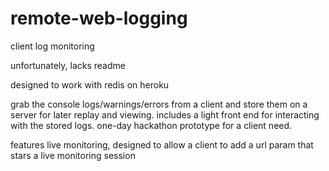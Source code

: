 # remote-web-logging
client log monitoring

unfortunately, lacks readme

designed to work with redis on heroku

grab the console logs/warnings/errors from a client and store them on a server for later replay and viewing. includes a light front end for interacting with the stored logs. one-day hackathon prototype for a client need.

features live monitoring, designed to allow a client to add a url param that stars a live monitoring session
